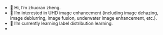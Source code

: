 - 👋 Hi, I’m zhuoran zheng.
- 👀 I’m interested in UHD image enhancement (including image dehazing, image deblurring, image fusion, underwater image enhancement, etc.).
- 🌱 I’m currently learning label distribution learning.
- 
